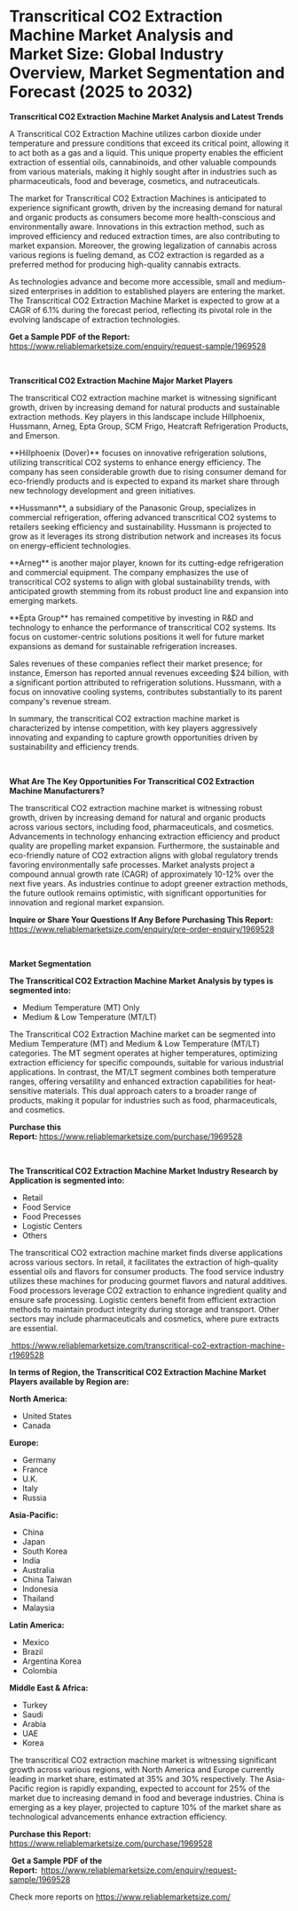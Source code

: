 <p><h1>Transcritical CO2 Extraction Machine Market Analysis and Market Size: Global Industry Overview, Market Segmentation and Forecast (2025 to 2032)</h1></p><p><strong>Transcritical CO2 Extraction Machine Market Analysis and Latest Trends</strong></p>
<p><p>A Transcritical CO2 Extraction Machine utilizes carbon dioxide under temperature and pressure conditions that exceed its critical point, allowing it to act both as a gas and a liquid. This unique property enables the efficient extraction of essential oils, cannabinoids, and other valuable compounds from various materials, making it highly sought after in industries such as pharmaceuticals, food and beverage, cosmetics, and nutraceuticals.</p><p>The market for Transcritical CO2 Extraction Machines is anticipated to experience significant growth, driven by the increasing demand for natural and organic products as consumers become more health-conscious and environmentally aware. Innovations in this extraction method, such as improved efficiency and reduced extraction times, are also contributing to market expansion. Moreover, the growing legalization of cannabis across various regions is fueling demand, as CO2 extraction is regarded as a preferred method for producing high-quality cannabis extracts. </p><p>As technologies advance and become more accessible, small and medium-sized enterprises in addition to established players are entering the market. The Transcritical CO2 Extraction Machine Market is expected to grow at a CAGR of 6.1% during the forecast period, reflecting its pivotal role in the evolving landscape of extraction technologies.</p></p>
<p><strong>Get a Sample PDF of the Report:&nbsp;</strong> <a href="https://www.reliablemarketsize.com/enquiry/request-sample/1969528?utm_campaign=1133&utm_medium=2&utm_source=Github&utm_content=ia&utm_term=02032025&utm_id=transcritical-co2-extraction-machine">https://www.reliablemarketsize.com/enquiry/request-sample/1969528</a></p>
<p>&nbsp;</p>
<p><strong>Transcritical CO2 Extraction Machine Major Market Players</strong></p>
<p><p>The transcritical CO2 extraction machine market is witnessing significant growth, driven by increasing demand for natural products and sustainable extraction methods. Key players in this landscape include Hillphoenix, Hussmann, Arneg, Epta Group, SCM Frigo, Heatcraft Refrigeration Products, and Emerson.</p><p>**Hillphoenix (Dover)** focuses on innovative refrigeration solutions, utilizing transcritical CO2 systems to enhance energy efficiency. The company has seen considerable growth due to rising consumer demand for eco-friendly products and is expected to expand its market share through new technology development and green initiatives.</p><p>**Hussmann**, a subsidiary of the Panasonic Group, specializes in commercial refrigeration, offering advanced transcritical CO2 systems to retailers seeking efficiency and sustainability. Hussmann is projected to grow as it leverages its strong distribution network and increases its focus on energy-efficient technologies.</p><p>**Arneg** is another major player, known for its cutting-edge refrigeration and commercial equipment. The company emphasizes the use of transcritical CO2 systems to align with global sustainability trends, with anticipated growth stemming from its robust product line and expansion into emerging markets.</p><p>**Epta Group** has remained competitive by investing in R&D and technology to enhance the performance of transcritical CO2 systems. Its focus on customer-centric solutions positions it well for future market expansions as demand for sustainable refrigeration increases.</p><p>Sales revenues of these companies reflect their market presence; for instance, Emerson has reported annual revenues exceeding $24 billion, with a significant portion attributed to refrigeration solutions. Hussmann, with a focus on innovative cooling systems, contributes substantially to its parent company's revenue stream.</p><p>In summary, the transcritical CO2 extraction machine market is characterized by intense competition, with key players aggressively innovating and expanding to capture growth opportunities driven by sustainability and efficiency trends.</p></p>
<p>&nbsp;</p>
<p><strong>What Are The Key Opportunities For Transcritical CO2 Extraction Machine Manufacturers?</strong></p>
<p><p>The transcritical CO2 extraction machine market is witnessing robust growth, driven by increasing demand for natural and organic products across various sectors, including food, pharmaceuticals, and cosmetics. Advancements in technology enhancing extraction efficiency and product quality are propelling market expansion. Furthermore, the sustainable and eco-friendly nature of CO2 extraction aligns with global regulatory trends favoring environmentally safe processes. Market analysts project a compound annual growth rate (CAGR) of approximately 10-12% over the next five years. As industries continue to adopt greener extraction methods, the future outlook remains optimistic, with significant opportunities for innovation and regional market expansion.</p></p>
<p><strong>Inquire or Share Your Questions If Any Before Purchasing This Report:</strong> <a href="https://www.reliablemarketsize.com/enquiry/pre-order-enquiry/1969528?utm_campaign=1133&utm_medium=2&utm_source=Github&utm_content=ia&utm_term=02032025&utm_id=transcritical-co2-extraction-machine">https://www.reliablemarketsize.com/enquiry/pre-order-enquiry/1969528</a></p>
<p>&nbsp;</p>
<p><strong>Market Segmentation</strong></p>
<p><strong>The Transcritical CO2 Extraction Machine Market Analysis by types is segmented into:</strong></p>
<p><ul><li>Medium Temperature (MT) Only</li><li>Medium & Low Temperature (MT/LT)</li></ul></p>
<p><p>The Transcritical CO2 Extraction Machine market can be segmented into Medium Temperature (MT) and Medium & Low Temperature (MT/LT) categories. The MT segment operates at higher temperatures, optimizing extraction efficiency for specific compounds, suitable for various industrial applications. In contrast, the MT/LT segment combines both temperature ranges, offering versatility and enhanced extraction capabilities for heat-sensitive materials. This dual approach caters to a broader range of products, making it popular for industries such as food, pharmaceuticals, and cosmetics.</p></p>
<p><strong>Purchase this Report:&nbsp;</strong><a href="https://www.reliablemarketsize.com/purchase/1969528?utm_campaign=1133&utm_medium=2&utm_source=Github&utm_content=ia&utm_term=02032025&utm_id=transcritical-co2-extraction-machine">https://www.reliablemarketsize.com/purchase/1969528</a></p>
<p>&nbsp;</p>
<p><strong>The Transcritical CO2 Extraction Machine Market Industry Research by Application is segmented into:</strong></p>
<p><ul><li>Retail</li><li>Food Service</li><li>Food Precesses</li><li>Logistic Centers</li><li>Others</li></ul></p>
<p><p>The transcritical CO2 extraction machine market finds diverse applications across various sectors. In retail, it facilitates the extraction of high-quality essential oils and flavors for consumer products. The food service industry utilizes these machines for producing gourmet flavors and natural additives. Food processors leverage CO2 extraction to enhance ingredient quality and ensure safe processing. Logistic centers benefit from efficient extraction methods to maintain product integrity during storage and transport. Other sectors may include pharmaceuticals and cosmetics, where pure extracts are essential.</p></p>
<p><a href="https://www.reliablemarketsize.com/transcritical-co2-extraction-machine-r1969528?utm_campaign=1133&utm_medium=2&utm_source=Github&utm_content=ia&utm_term=02032025&utm_id=transcritical-co2-extraction-machine">&nbsp;https://www.reliablemarketsize.com/transcritical-co2-extraction-machine-r1969528</a></p>
<p><strong>In terms of Region, the Transcritical CO2 Extraction Machine Market Players available by Region are:</strong></p>
<p>
    <p> <strong> North America: </strong>
        <ul>
            <li>United States</li>
            <li>Canada</li>
        </ul>
        </p> 
    <p> <strong> Europe: </strong>
        <ul>
            <li>Germany</li>
            <li>France</li>
            <li>U.K.</li>
            <li>Italy</li>
            <li>Russia</li>
        </ul>
        </p> 
    <p> <strong> Asia-Pacific: </strong>
        <ul>
            <li>China</li>
            <li>Japan</li>
            <li>South Korea</li>
            <li>India</li>
            <li>Australia</li>
            <li>China Taiwan</li>
            <li>Indonesia</li>
            <li>Thailand</li>
            <li>Malaysia</li>
        </ul>
        </p> 
    <p> <strong> Latin America: </strong>
        <ul>
            <li>Mexico</li>
            <li>Brazil</li>
            <li>Argentina Korea</li>
            <li>Colombia</li>
        </ul>
        </p> 
    <p> <strong> Middle East & Africa: </strong>
        <ul>
            <li>Turkey</li>
            <li>Saudi</li>
            <li>Arabia</li>
            <li>UAE</li>
            <li>Korea</li>
        </ul>
    </p>
    </p>
<p><p>The transcritical CO2 extraction machine market is witnessing significant growth across various regions, with North America and Europe currently leading in market share, estimated at 35% and 30% respectively. The Asia-Pacific region is rapidly expanding, expected to account for 25% of the market due to increasing demand in food and beverage industries. China is emerging as a key player, projected to capture 10% of the market share as technological advancements enhance extraction efficiency.</p></p>
<p><strong>Purchase this Report: </strong><a href="https://www.reliablemarketsize.com/purchase/1969528?utm_campaign=1133&utm_medium=2&utm_source=Github&utm_content=ia&utm_term=02032025&utm_id=transcritical-co2-extraction-machine">https://www.reliablemarketsize.com/purchase/1969528</a></p>
<p>&nbsp;<strong>Get a Sample PDF of the Report:&nbsp;&nbsp;</strong><a href="https://www.reliablemarketsize.com/enquiry/request-sample/1969528?utm_campaign=1133&utm_medium=2&utm_source=Github&utm_content=ia&utm_term=02032025&utm_id=transcritical-co2-extraction-machine">https://www.reliablemarketsize.com/enquiry/request-sample/1969528</a></p>
<p><strong></strong></p>
<p>Check more reports on <a href="https://www.reliablemarketsize.com/?utm_campaign=1133&utm_medium=2&utm_source=Github&utm_content=ia&utm_term=02032025&utm_id=transcritical-co2-extraction-machine">https://www.reliablemarketsize.com/</a></p>